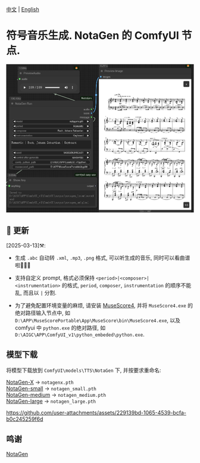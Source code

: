 [中文](README.md) | [English](README-en.md)

# 符号音乐生成. NotaGen 的 ComfyUI 节点.

![image](https://github.com/billwuhao/ComfyUI_NotaGen/blob/master/images/2025-03-10_06-24-03.png)


## 📣 更新

[2025-03-13]⚒️: 

- 生成 `.abc` 自动转 `.xml`, `.mp3`, `.png` 格式, 可以听生成的音乐, 同时可以看曲谱啦🎵🎵🎵

- 支持自定义 prompt, 格式必须保持 `<period>|<composer>|<instrumentation>` 的格式, `period`, `composer`, `instrumentation` 的顺序不能乱, 而且以 `|` 分割.

- 为了避免配置环境变量的麻烦, 请安装 [MuseScore4](https://musescore.org/en/download), 并将 `MuseScore4.exe` 的绝对路径输入节点中, 如 `D:\APP\MuseScorePortable\App\MuseScore\bin\MuseScore4.exe`, 以及 comfyui 中 `python.exe` 的绝对路径, 如 `D:\AIGC\APP\ComfyUI_v1\python_embeded\python.exe`.

## 模型下载

将模型下载放到 `ComfyUI\models\TTS\NotaGen` 下, 并按要求重命名:

[NotaGen-X](https://huggingface.co/ElectricAlexis/NotaGen/blob/main/weights_notagenx_p_size_16_p_length_1024_p_layers_20_h_size_1280.pth) → `notagenx.pth`  
[NotaGen-small](https://huggingface.co/ElectricAlexis/NotaGen/blob/main/weights_notagen_pretrain_p_size_16_p_length_2048_p_layers_12_c_layers_3_h_size_768_lr_0.0002_batch_8.pth) → `notagen_small.pth`   
[NotaGen-medium](https://huggingface.co/ElectricAlexis/NotaGen/blob/main/weights_notagen_pretrain_p_size_16_p_length_2048_p_layers_16_c_layers_3_h_size_1024_lr_0.0001_batch_4.pth) → `notagen_medium.pth`  
[NotaGen-large](https://huggingface.co/ElectricAlexis/NotaGen/blob/main/weights_notagen_pretrain_p_size_16_p_length_1024_p_layers_20_c_layers_6_h_size_1280_lr_0.0001_batch_4.pth) → `notagen_large.pth`  


https://github.com/user-attachments/assets/229139bd-1065-4539-bcfa-b0c245259f6d

## 鸣谢

[NotaGen](https://github.com/ElectricAlexis/NotaGen)